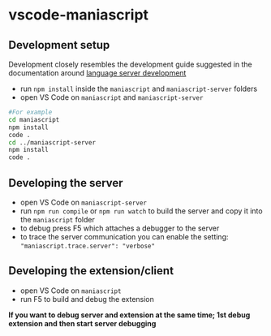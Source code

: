 # vscode-maniascript

## Development setup

Development closely resembles the development guide suggested in the documentation around [language server development](https://code.visualstudio.com/docs/extensions/example-language-server)

* run `npm install` inside the `maniascript` and `maniascript-server` folders
* open VS Code on `maniascript` and `maniascript-server`

```bash
#For example
cd maniascript
npm install
code .
cd ../maniascript-server
npm install
code .
```
## Developing the server

* open VS Code on `maniascript-server`
* run `npm run compile` or `npm run watch` to build the server and copy it into the `maniascript` folder
* to debug press F5 which attaches a debugger to the server
* to trace the server communication you can enable the setting: `"maniascript.trace.server": "verbose"`

## Developing the extension/client

* open VS Code on `maniascript`
* run F5 to build and debug the extension

**If you want to debug server and extension at the same time; 1st debug extension and then start server debugging**

